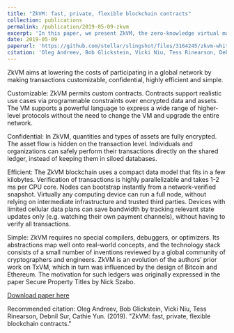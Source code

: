 ```yaml
---
title: "ZkVM: fast, private, flexible blockchain contracts"
collection: publications
permalink: /publication/2019-05-09-zkvm
excerpt: 'In this paper, we present ZkVM, the zero-knowledge virtual machine: a transaction format for a shared, multi-asset, cryptographic ledger.'
date: 2019-05-09
paperurl: 'https://github.com/stellar/slingshot/files/3164245/zkvm-whitepaper-2019-05-09.pdf'
citation: 'Oleg Andreev, Bob Glickstein, Vicki Niu, Tess Rinearson, Debnil Sur, Cathie Yun. (2019). &quot;ZkVM: fast, private, flexible blockchain contracts.&quot;'
---
```


ZkVM aims at lowering the costs of participating in a global network by making transactions customizable, confidential, highly efficient and simple.

Customizable: ZkVM permits custom contracts. Contracts support realistic use cases via programmable constraints over encrypted data and assets. The VM supports a powerful language to express a wide range of higher-level protocols without the need to change the VM and upgrade the entire network.

Confidential: In ZkVM, quantities and types of assets are fully encrypted. The asset flow is hidden on the transaction level. Individuals and organizations can safely perform their transactions directly on the shared ledger, instead of keeping them in siloed databases.

Efficient: The ZkVM blockchain uses a compact data model that fits in a few kilobytes. Verification of transactions is highly parallelizable and takes 1-2 ms per CPU core. Nodes can bootstrap instantly from a network-verified snapshot. Virtually any computing device can run a full node, without relying on intermediate infrastructure and trusted third parties. Devices with limited cellular data plans can save bandwidth by tracking relevant state updates only (e.g. watching their own payment channels), without having to verify all transactions.

Simple: ZkVM requires no special compilers, debuggers, or optimizers. Its abstractions map well onto real-world concepts, and the technology stack consists of a small number of inventions reviewed by a global community of cryptographers and engineers. ZkVM is an evolution of the authors’ prior work on TxVM, which in turn was influenced by the design of Bitcoin and Ethereum. The motivation for such ledgers was originally expressed in the paper Secure Property Titles by Nick Szabo.

[Download paper here](https://github.com/stellar/slingshot/files/3164245/zkvm-whitepaper-2019-05-09.pdf)

Recommended citation: Oleg Andreev, Bob Glickstein, Vicki Niu, Tess Rinearson, Debnil Sur, Cathie Yun. (2019). &quot;ZkVM: fast, private, flexible blockchain contracts.&quot;
